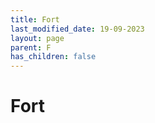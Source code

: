 ```yaml
---
title: Fort
last_modified_date: 19-09-2023
layout: page
parent: F
has_children: false
---
```


Fort
====


